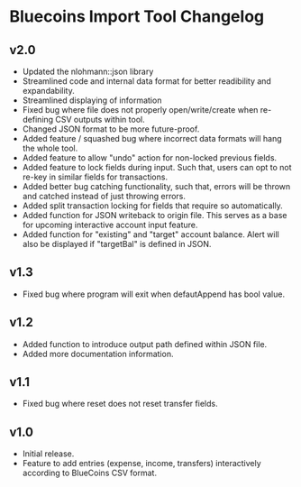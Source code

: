 # Bluecoins Import Tool Changelog

## v2.0

- Updated the nlohmann::json library
- Streamlined code and internal data format for better readibility and expandability.
- Streamlined displaying of information
- Fixed bug where file does not properly open/write/create when re-defining CSV outputs within tool.
- Changed JSON format to be more future-proof.
- Added feature / squashed bug where incorrect data formats will hang the whole tool.
- Added feature to allow "undo" action for non-locked previous fields.
- Added feature to lock fields during input. Such that, users can opt to not re-key in similar fields for transactions.
- Added better bug catching functionality, such that, errors will be thrown and catched instead of just throwing errors.
- Added split transaction locking for fields that require so automatically.
- Added function for JSON writeback to origin file. This serves as a base for upcoming interactive account input feature.
- Added function for "existing" and "target" account balance. Alert will also be displayed if "targetBal" is defined in JSON.

## v1.3

- Fixed bug where program will exit when defautAppend has bool value.

## v1.2

- Added function to introduce output path defined within JSON file.
- Added more documentation information.

## v1.1

- Fixed bug where reset does not reset transfer fields.

## v1.0

- Initial release.
- Feature to add entries (expense, income, transfers) interactively according to BlueCoins CSV format.